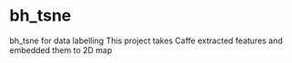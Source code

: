 # bh_tsne
bh_tsne for data labelling
This project takes Caffe extracted features and embedded them to 2D map
